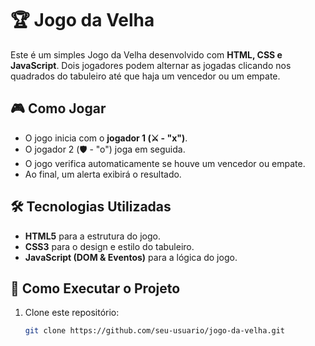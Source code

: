 # 🏆 Jogo da Velha

Este é um simples Jogo da Velha desenvolvido com **HTML, CSS e JavaScript**. Dois jogadores podem alternar as jogadas clicando nos quadrados do tabuleiro até que haja um vencedor ou um empate.

## 🎮 Como Jogar
- O jogo inicia com o **jogador 1 (⚔️ - "x")**.
- O jogador 2 (🛡️ - "o") joga em seguida.
- O jogo verifica automaticamente se houve um vencedor ou empate.
- Ao final, um alerta exibirá o resultado.

## 🛠 Tecnologias Utilizadas
- **HTML5** para a estrutura do jogo.
- **CSS3** para o design e estilo do tabuleiro.
- **JavaScript (DOM & Eventos)** para a lógica do jogo.

## 🚀 Como Executar o Projeto
1. Clone este repositório:
   ```sh
   git clone https://github.com/seu-usuario/jogo-da-velha.git
